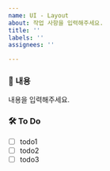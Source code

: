 ```yaml
---
name: UI - Layout
about: 작업 사항을 입력해주세요.
title: ''
labels: ''
assignees: ''

---
```


### 📌 내용
내용을 입력해주세요.

### 🛠️ To Do
 - [ ] todo1
 - [ ] todo2
 - [ ] todo3
